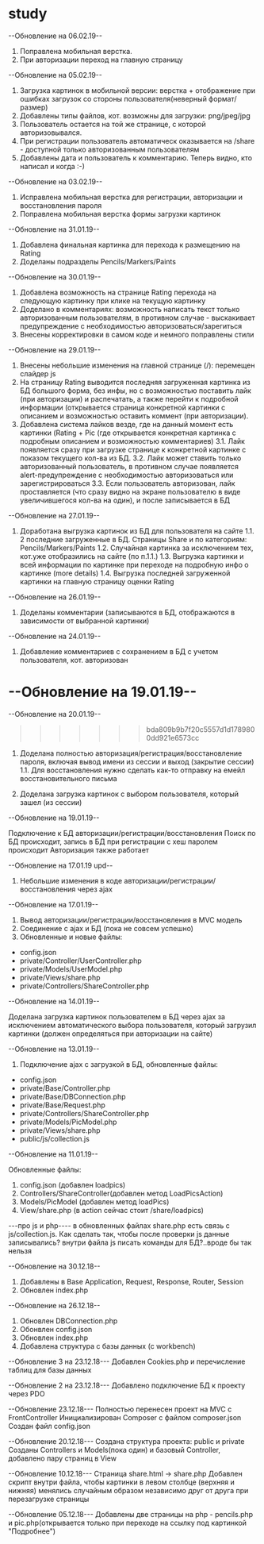 # study
--Обновление на 06.02.19--
1. Поправлена мобильная верстка.
2. При авторизации переход на главную страницу


--Обновление на 05.02.19--
1. Загрузка картинок в мобильной версии: верстка + отображение при ошибках загрузок со стороны пользователя(неверный формат/размер)
2. Добавлены типы файлов, кот. возможны для загрузки: png/jpeg/jpg
3. Пользователь остается на той же странице, с которой авторизовывался. 
4. При регистрации пользователь автоматическ оказывается на /share - доступной только авторизованным пользователям
5. Добавлены дата и пользователь к комментарию. Теперь видно, кто написал и когда :-)


--Обновление на 03.02.19--
1. Исправлена мобильная верстка для регистрации, авторизации и восстановления пароля
2. Поправлена мобильная верстка формы загрузки картинок 

--Обновление на 31.01.19--
1. Добавлена финальная картинка для перехода к размещению на Rating
2. Доделаны подразделы Pencils/Markers/Paints

--Обновление на 30.01.19--
1. Добавлена возможность на странице Rating перехода на следующую картинку при клике на текущую картинку
2. Доделано в комментариях: возможность написать текст только авторизованным пользователям, 
в противном случае - выскакивает предупреждение с необходимостью авторизоваться/зарегиться
3. Внесены корректировки в самом коде и немного поправлены стили

--Обновление на 29.01.19--
1. Внесены небольшие изменения на главной странице (/): перемещен слайдер js
2. На страницу Rating выводится последняя загруженная картинка из БД большого форма, без инфы, но с возможностью 
поставить лайк (при авторизации) и распечатать, а также перейти к подробной информации (открывается страница конкретной картинки
с описанием и возможностью оставить коммент (при авторизации).
3. Добавлена система лайков везде, где на данный момент есть картинки (Rating + Pic (где открывается конкретная картинка с подробным описанием
и возможностью комментариев) 
    3.1. Лайк появляется сразу при загрузке странице к конкретной картинке с показом текущего кол-ва из БД.
    3.2. Лайк может ставить только авторизованный пользователь, в противном случае появляется 
            alert-предупреждение с необходимостью авторизоваться или зарегистрироваться
    3.3. Если пользователь авторизован, лайк проставляется (что сразу видно на экране пользователю в виде увеличившегося кол-ва на один),
        и после записывается в БД

--Обновление на 27.01.19--
1. Доработана выгрузка картинок из БД для пользователя на сайте
  1.1. 2 последние загруженные в БД. Страницы Share и по категориям: Pencils/Markers/Paints
  1.2. Случайная картинка за исключением тех, кот.уже отобразились на сайте (по п.1.1.)
  1.3. Выгрузка картинки и всей информации по картинке при переходе на подробную инфо о картинке (more details)
  1.4. Выгрузка последней загруженной картинки на главную страницу оценки Rating


--Обновление на 26.01.19--
1. Доделаны комментарии (записываются в БД, отображаются в зависимости от выбранной картинки)


--Обновление на 24.01.19--
1. Добавление комментариев с сохранением в БД с учетом пользователя, кот. авторизован

--Обновление на 19.01.19--
=======
--Обновление на 20.01.19--
>>>>>>> bda809b9b7f20c5557d1d1789800dd921e6573cc
1. Доделана полностью авторизация/регистрация/восстановление пароля, включая вывод имени из сессии и выход (закрытие сессии) 
1.1. Для восстановления нужно сделать как-то отправку на емейл восстановительного письма

2. Доделана загрузка картинок с выбором пользователя, который зашел (из сессии)


--Обновление на 19.01.19--

Подключение к БД авторизации/регистрации/восстановления
Поиск по БД происходит, запись в БД при регистрации с хеш паролем происходит
Авторизация также работает

--Обновление на 17.01.19  upd--
1. Небольшие изменения в коде авторизации/регистрации/восстановления через ajax

--Обновление на 17.01.19--
1. Вывод авторизации/регистрации/восстановления в MVC модель
2. Соединение с ajax и БД (пока не совсем успешно)
3. Обновленные и новые файлы:
- config.json
- private/Controller/UserController.php
- private/Models/UserModel.php
- private/Views/share.php
- private/Controllers/ShareController.php

--Обновление на 14.01.19--

Доделана загрузка картинок пользователем в БД через ajax 
за исключением автоматического выбора пользователя, который загрузил картинки
(должен определяться при авторизации на сайте)

--Обновление на 13.01.19--
1. Подключение ajax с загрузкой в БД, обновленные файлы:
- config.json
- private/Base/Controller.php
- private/Base/DBConnection.php
- private/Base/Request.php
- private/Controllers/ShareController.php
- private/Models/PicModel.php
- private/Views/share.php
- public/js/collection.js

--Обновление на 11.01.19--

Обновленные файлы:
1. config.json (добавлен loadpics)
2. Controllers/ShareController(добавлен метод LoadPicsAction)
3. Models/PicModel (добавлен метод loadPics)
4. View/share.php (в action сейчас стоит /share/loadpics)

---про js и php----
в обновленных файлах share.php есть связь с js/collection.js. Как сделать так, чтобы после проверки js данные записывались?
внутри файла js писать команды для БД?..вроде бы так нельзя


--Обновление на 30.12.18--
1. Добавлены в Base Application, Request, Response, Router, Session
2. Обновлен index.php

--Обновление на 26.12.18--
1. Обновлен DBConnection.php
2. Обонвлен config.json
3. Обновлен index.php
4. Добавлена структура с базы данных (с workbench)

--Обновление 3 на 23.12.18---
Добавлен Cookies.php и перечисление таблиц для базы данных

--Обновление 2 на 23.12.18---
Добавлено подключение БД к проекту через PDO


--Обновление 23.12.18---
Полностью перенесен проект на MVC с FrontController
Инициализирован Composer c файлом composer.json
Создан файл config.json


--Обновление 20.12.18---
Создана структура проекта: public и private
Созданы Controllers и Models(пока один) и базовый Controller, добавлено пару страниц в View

--Обновление 10.12.18---
Страница share.html -> share.php 
Добавлен скрипт внутри файла, чтобы картинки в левом столбце (верхняя и нижняя) менялись случайным образом независимо друг от друга при перезагрузке страницы

--Обновление 05.12.18---
Добавлены две страницы на php - pencils.php и pic.php(открывается только при переходе на ссылку под картинкой "Подробнее")
